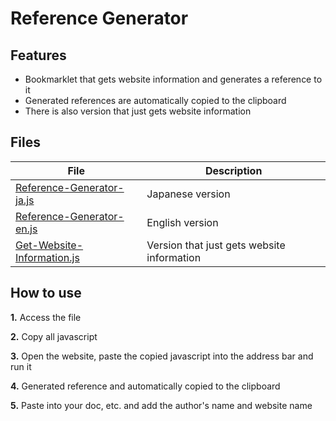 # Reference Generator

## Features
- Bookmarklet that gets website information and generates a reference to it
- Generated references are automatically copied to the clipboard
- There is also version that just gets website information

## Files
| File | Description |
| ---- | ---- |
| [Reference-Generator-ja.js](https://github.com/otnkmk8d/Reference-Generator/blob/main/Reference-Generator-en.js) | Japanese version |
| [Reference-Generator-en.js](https://github.com/otnkmk8d/Reference-Generator/blob/main/Reference-Generator-ja.js) | English version |
| [Get-Website-Information.js](https://github.com/otnkmk8d/Reference-Generator/blob/main/Get-Website-Information.js) | Version that just gets website information |

## How to use
**1.** Access the file

**2.** Copy all javascript

**3.** Open the website, paste the copied javascript into the address bar and run it

**4.** Generated reference and automatically copied to the clipboard

**5.** Paste into your doc, etc. and add the author's name and website name
